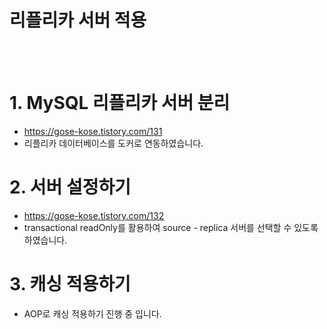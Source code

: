 리플리카 서버 적용
======================
<br/><br/>

# 1. MySQL 리플리카 서버 분리
- https://gose-kose.tistory.com/131
- 리플리카 데이터베이스를 도커로 연동하였습니다.

# 2. 서버 설정하기 
- https://gose-kose.tistory.com/132
- transactional readOnly를 활용하여 source - replica 서버를 선택할 수 있도록 하였습니다.

# 3. 캐싱 적용하기 
- AOP로 캐싱 적용하기 진행 중 입니다.

